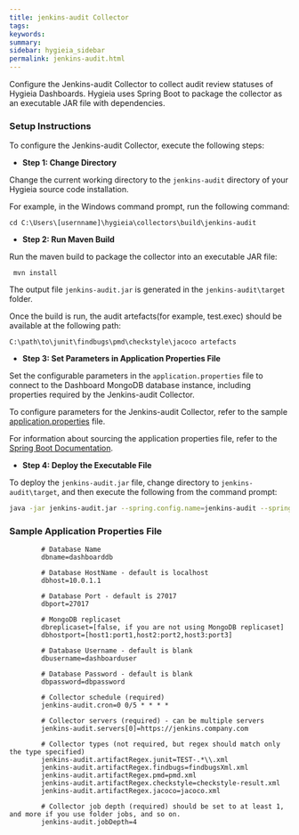 ```yaml
---
title: jenkins-audit Collector
tags:
keywords:
summary:
sidebar: hygieia_sidebar
permalink: jenkins-audit.html
---
```


Configure the Jenkins-audit Collector to collect audit review statuses of Hygieia Dashboards. Hygieia uses Spring Boot to package the collector as an executable JAR file with dependencies. 

### Setup Instructions

To configure the Jenkins-audit Collector, execute the following steps:

*   **Step 1: Change Directory**

Change the current working directory to the `jenkins-audit` directory of your Hygieia source code installation.

For example, in the Windows command prompt, run the following command:

```
cd C:\Users\[usernname]\hygieia\collectors\build\jenkins-audit
```

*   **Step 2: Run Maven Build**

Run the maven build to package the collector into an executable JAR file:

```
 mvn install
```

The output file `jenkins-audit.jar` is generated in the `jenkins-audit\target` folder.

Once the build is run, the audit artefacts(for example, test.exec) should be available at the following path:
```
C:\path\to\junit\findbugs\pmd\checkstyle\jacoco artefacts
```

*   **Step 3: Set Parameters in Application Properties File**

Set the configurable parameters in the `application.properties` file to connect to the Dashboard MongoDB database instance, including properties required by the Jenkins-audit Collector.

To configure parameters for the Jenkins-audit Collector, refer to the sample [application.properties](#sample-application-properties-file) file.

For information about sourcing the application properties file, refer to the [Spring Boot Documentation](http://docs.spring.io/spring-boot/docs/current-SNAPSHOT/reference/htmlsingle/#boot-features-external-config-application-property-files).

*   **Step 4: Deploy the Executable File**

To deploy the `jenkins-audit.jar` file, change directory to `jenkins-audit\target`, and then execute the following from the command prompt:

```bash
java -jar jenkins-audit.jar --spring.config.name=jenkins-audit --spring.config.location=[path to application.properties file]
```

### Sample Application Properties File

```properties
		# Database Name
		dbname=dashboarddb

		# Database HostName - default is localhost
		dbhost=10.0.1.1

		# Database Port - default is 27017
		dbport=27017

		# MongoDB replicaset
		dbreplicaset=[false, if you are not using MongoDB replicaset]
		dbhostport=[host1:port1,host2:port2,host3:port3]

		# Database Username - default is blank
		dbusername=dashboarduser

		# Database Password - default is blank
		dbpassword=dbpassword

		# Collector schedule (required)
		jenkins-audit.cron=0 0/5 * * * *

		# Collector servers (required) - can be multiple servers
		jenkins-audit.servers[0]=https://jenkins.company.com

		# Collector types (not required, but regex should match only the type specified)
		jenkins-audit.artifactRegex.junit=TEST-.*\\.xml
		jenkins-audit.artifactRegex.findbugs=findbugsXml.xml
		jenkins-audit.artifactRegex.pmd=pmd.xml
		jenkins-audit.artifactRegex.checkstyle=checkstyle-result.xml
		jenkins-audit.artifactRegex.jacoco=jacoco.xml

		# Collector job depth (required) should be set to at least 1, and more if you use folder jobs, and so on.
		jenkins-audit.jobDepth=4
```
